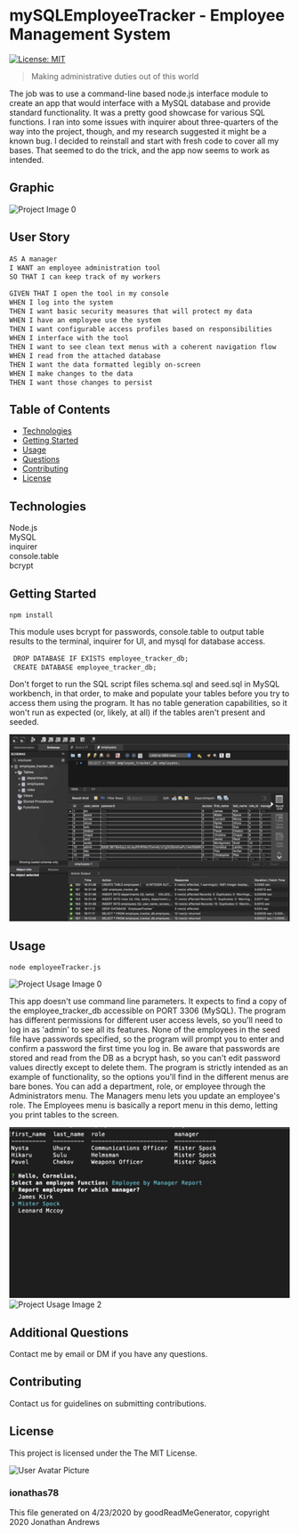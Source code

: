 # mySQLEmployeeTracker - Employee Management System
[![License: MIT](https://img.shields.io/badge/License-MIT-yellow.svg)](https://opensource.org/licenses/MIT)

> Making administrative duties out of this world

The job was to use a command-line based node.js interface module to create an app that would interface with a MySQL database 
and provide standard functionality. It was a pretty good showcase for various SQL functions. I ran into some issues with inquirer 
about three-quarters of the way into the project, though, and my research suggested it might be a known bug. I decided to reinstall 
and start with fresh code to cover all my bases. That seemed to do the trick, and the app now seems to work as intended.

## Graphic
![Project Image 0](./images/admin_menu_capture.gif)

## User Story

```
AS A manager
I WANT an employee administration tool
SO THAT I can keep track of my workers
```

```
GIVEN THAT I open the tool in my console
WHEN I log into the system
THEN I want basic security measures that will protect my data
WHEN I have an employee use the system
THEN I want configurable access profiles based on responsibilities
WHEN I interface with the tool
THEN I want to see clean text menus with a coherent navigation flow
WHEN I read from the attached database
THEN I want the data formatted legibly on-screen
WHEN I make changes to the data
THEN I want those changes to persist
```

## Table of Contents
* [Technologies](#Technologies)
* [Getting Started](#Getting)
* [Usage](#Usage)
* [Questions](#Additional)
* [Contributing](#Contributing)
* [License](#License)

## Technologies
Node.js\
MySQL\
inquirer\
console.table\
bcrypt

## Getting Started
```
npm install
```
This module uses bcrypt for passwords, console.table to output table results to the terminal, inquirer for UI, and mysql for database access.

```
 DROP DATABASE IF EXISTS employee_tracker_db;
 CREATE DATABASE employee_tracker_db;
```
Don't forget to run the SQL script files schema.sql and seed.sql in MySQL workbench, in that order, to make and populate your tables before
you try to access them using the program. It has no table generation capabilities, so it won't run as expected (or, likely, at all) if the
tables aren't present and seeded.

![MySQL Workbench Screenshot](./images/mysql_workbench_screenshot.jpg)

## Usage

```
node employeeTracker.js
```

![Project Usage Image 0](./images/login.capture.gif)

This app doesn't use command line parameters. It expects to find a copy of the employee_tracker_db accessible on PORT 3306 (MySQL).
The program has different permissions for different user access levels, so you'll need to log in as 'admin' to see all its features. 
None of the employees in the seed file have passwords specified, so the program will prompt you to enter and confirm a password 
the first time you log in. Be aware that passwords are stored and read from the DB as a bcrypt hash, so you can't edit password values 
directly except to delete them.
The program is strictly intended as an example of functionality, so the options you'll find in the different menus are bare bones. 
You can add a department, role, or employee through the Administrators menu. The Managers menu lets you update an employee's role. 
The Employees menu is basically a report menu in this demo, letting you print tables to the screen. 

![Project Usage Image 1](./images/employee_bymanager_screenshot.jpg)
![Project Usage Image 2](./images/admin_menu_capture.jpg)


## Additional Questions
Contact me by email or DM if you have any questions.

## Contributing
Contact us for guidelines on submitting contributions.

## License
This project is licensed under the The MIT License.


![User Avatar Picture](https://avatars1.githubusercontent.com/u/61706660?v=4)  
### ionathas78

This file generated on 4/23/2020 by goodReadMeGenerator, copyright 2020 Jonathan Andrews
